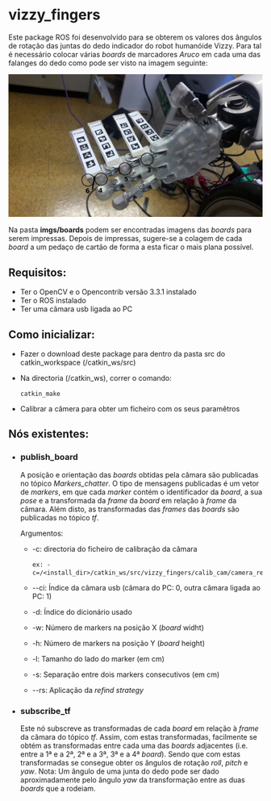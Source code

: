 # vizzy_fingers
Este package ROS foi desenvolvido para se obterem os valores dos ângulos de rotação das juntas do dedo indicador do robot humanóide Vizzy. Para tal é necessário colocar várias _boards_ de marcadores _Aruco_ em cada uma das falanges do dedo como pode ser visto na imagem seguinte:

![alt text](https://raw.githubusercontent.com/LuisMAALMEIDA/VizzyFingers/master/imgs/markers.jpg "Board Makers on Vizzy's Finger")

Na pasta **imgs/boards** podem ser encontradas imagens das _boards_ para serem impressas. Depois de impressas, sugere-se a colagem de cada _board_ a um pedaço de cartão de forma a esta ficar o mais plana possível.
## Requisitos:
- Ter o OpenCV e o Opencontrib versão 3.3.1 instalado
- Ter o ROS instalado
- Ter uma câmara usb ligada ao PC

## Como inicializar:
- Fazer o download deste package para dentro da pasta src do catkin_workspace (/catkin_ws/src)
- Na directoria (/catkin_ws), correr o comando: 

      catkin_make
- Calibrar a câmera para obter um ficheiro com os seus paramêtros
## Nós existentes:

- <h3>publish_board </h3>

    A posição e orientação das  _boards_  obtidas pela câmara são publicadas no tópico _Markers_chatter_. 
    O tipo de mensagens publicadas é um vetor de _markers_, em que cada _marker_ contém o identificador da _board_, a sua _pose_ e a transformada da _frame_ da _board_ em relação à _frame_ da câmara. 
    Além disto, as transformadas das _frames_ das _boards_ são publicadas no tópico _tf_.
    
    Argumentos:

    -  -c: directoria do ficheiro de calibração da câmara 
    
           ex: -c=/<install_dir>/catkin_ws/src/vizzy_fingers/calib_cam/camera_result.yml
    - --ci: Índice da câmara usb (câmara do PC: 0, outra câmara ligada ao PC: 1)
    - -d: Índice do dicionário usado
    - -w: Número de markers na posição X (_board_ widht)
    - -h: Número de markers na posição Y (_board_ height)
    - -l: Tamanho do lado do marker (em cm)
    - -s: Separação entre dois markers consecutivos (em cm)
    - --rs: Aplicação da _refind strategy_
    
-  <h3>subscribe_tf </h3>

    Este nó subscreve as transformadas de cada _board_ em relação à _frame_ da câmara do tópico _tf_.  Assim, com estas transformadas, facilmente se obtém as transformadas entre cada uma das _boards_ adjacentes (i.e. entre a 1ª e a 2ª, 2ª e a 3ª, 3ª e a 4ª _board_). Sendo que com  estas transformadas se consegue obter os ângulos de rotação _roll_, _pitch_ e _yaw_. 
    Nota: Um ângulo de uma junta do dedo pode ser dado aproximadamente pelo ângulo _yaw_ da transformação entre as duas _boards_ que a rodeiam.
